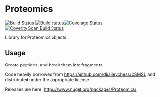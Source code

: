 # Proteomics 
[![Build Status](https://travis-ci.org/stefanks/Proteomics.svg?branch=master)](https://travis-ci.org/stefanks/Proteomics)
[![Build status](https://ci.appveyor.com/api/projects/status/4gor5coxl9557nrr/branch/master?svg=true)](https://ci.appveyor.com/project/stefanks/proteomics/branch/master)[![Coverage Status](https://coveralls.io/repos/github/stefanks/Proteomics/badge.svg?branch=master)](https://coveralls.io/github/stefanks/Proteomics?branch=master)[![Coverity Scan Build Status](https://scan.coverity.com/projects/9231/badge.svg)](https://scan.coverity.com/projects/stefanks-proteomics)

Library for Proteomics objects. 

## Usage

Create peptides, and break them into fragments.

Code heavily borrowed from https://github.com/dbaileychess/CSMSL and distrubuted under the appropriate license.

Releases are here: https://www.nuget.org/packages/Proteomics/
